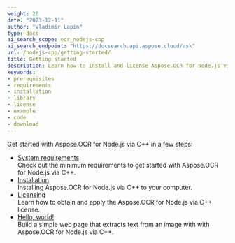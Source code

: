 ```yaml
---
weight: 20
date: "2023-12-11"
author: "Vladimir Lapin"
type: docs
ai_search_scope: ocr_nodejs-cpp
ai_search_endpoint: "https://docsearch.api.aspose.cloud/ask"
url: /nodejs-cpp/getting-started/
title: Getting started
description: Learn how to install and license Aspose.OCR for Node.js via C++ and how to write simple web-based OCR applications.
keywords:
- prerequisites
- requirements
- installation
- library
- license
- example
- code
- download
---
```


Get started with Aspose.OCR for Node.js via C++ in a few steps:

- [System requirements](/ocr/nodejs-cpp/system-requirements/)  
  Check out the minimum requirements to get started with Aspose.OCR for Node.js via C++.
- [Installation](/ocr/nodejs-cpp/installation/)  
  Installing Aspose.OCR for Node.js via C++ to your computer.
- [Licensing](/ocr/nodejs-cpp/licensing/)  
  Learn how to obtain and apply the Aspose.OCR for Node.js via C++ license.
- [Hello, world!](/ocr/nodejs-cpp/hello-world/)  
  Build a simple web page that extracts text from an image with with Aspose.OCR for Node.js via C++.
